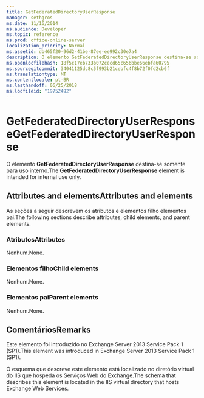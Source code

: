 ```yaml
---
title: GetFederatedDirectoryUserResponse
manager: sethgros
ms.date: 11/16/2014
ms.audience: Developer
ms.topic: reference
ms.prod: office-online-server
localization_priority: Normal
ms.assetid: db465f20-96d2-41be-87ee-ee992c30e7a4
description: O elemento GetFederatedDirectoryUserResponse destina-se somente para uso interno.
ms.openlocfilehash: 18f5c17eb733b072cecd65c656bbe66ebfa60795
ms.sourcegitcommit: 34041125dc8c5f993b21cebfc4f8b72f0fd2cb6f
ms.translationtype: MT
ms.contentlocale: pt-BR
ms.lasthandoff: 06/25/2018
ms.locfileid: "19752492"
---
```

# <a name="getfederateddirectoryuserresponse"></a><span data-ttu-id="4684c-103">GetFederatedDirectoryUserResponse</span><span class="sxs-lookup"><span data-stu-id="4684c-103">GetFederatedDirectoryUserResponse</span></span>

<span data-ttu-id="4684c-104">O elemento **GetFederatedDirectoryUserResponse** destina-se somente para uso interno.</span><span class="sxs-lookup"><span data-stu-id="4684c-104">The **GetFederatedDirectoryUserResponse** element is intended for internal use only.</span></span> 

## <a name="attributes-and-elements"></a><span data-ttu-id="4684c-105">Attributes and elements</span><span class="sxs-lookup"><span data-stu-id="4684c-105">Attributes and elements</span></span>

<span data-ttu-id="4684c-106">As seções a seguir descrevem os atributos e elementos filho elementos pai.</span><span class="sxs-lookup"><span data-stu-id="4684c-106">The following sections describe attributes, child elements, and parent elements.</span></span>
  
### <a name="attributes"></a><span data-ttu-id="4684c-107">Atributos</span><span class="sxs-lookup"><span data-stu-id="4684c-107">Attributes</span></span>

<span data-ttu-id="4684c-108">Nenhum.</span><span class="sxs-lookup"><span data-stu-id="4684c-108">None.</span></span>
  
### <a name="child-elements"></a><span data-ttu-id="4684c-109">Elementos filho</span><span class="sxs-lookup"><span data-stu-id="4684c-109">Child elements</span></span>

<span data-ttu-id="4684c-110">Nenhum.</span><span class="sxs-lookup"><span data-stu-id="4684c-110">None.</span></span>
  
### <a name="parent-elements"></a><span data-ttu-id="4684c-111">Elementos pai</span><span class="sxs-lookup"><span data-stu-id="4684c-111">Parent elements</span></span>

<span data-ttu-id="4684c-112">Nenhum.</span><span class="sxs-lookup"><span data-stu-id="4684c-112">None.</span></span>
  
## <a name="remarks"></a><span data-ttu-id="4684c-113">Comentários</span><span class="sxs-lookup"><span data-stu-id="4684c-113">Remarks</span></span>

<span data-ttu-id="4684c-114">Este elemento foi introduzido no Exchange Server 2013 Service Pack 1 (SP1).</span><span class="sxs-lookup"><span data-stu-id="4684c-114">This element was introduced in Exchange Server 2013 Service Pack 1 (SP1).</span></span>
  
<span data-ttu-id="4684c-115">O esquema que descreve este elemento está localizado no diretório virtual do IIS que hospeda os Serviços Web do Exchange.</span><span class="sxs-lookup"><span data-stu-id="4684c-115">The schema that describes this element is located in the IIS virtual directory that hosts Exchange Web Services.</span></span>
  

